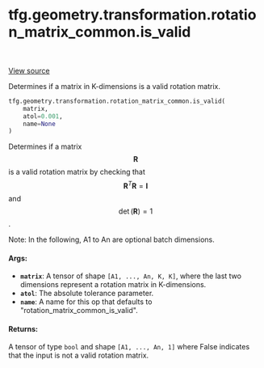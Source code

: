 <div itemscope itemtype="http://developers.google.com/ReferenceObject">
<meta itemprop="name" content="tfg.geometry.transformation.rotation_matrix_common.is_valid" />
<meta itemprop="path" content="Stable" />
</div>

# tfg.geometry.transformation.rotation_matrix_common.is_valid

<table class="tfo-notebook-buttons tfo-api" align="left">
</table>

<a target="_blank" href="https://github.com/tensorflow/graphics/blob/master/tensorflow_graphics/geometry/transformation/rotation_matrix_common.py">View
source</a>

Determines if a matrix in K-dimensions is a valid rotation matrix.

``` python
tfg.geometry.transformation.rotation_matrix_common.is_valid(
    matrix,
    atol=0.001,
    name=None
)
```



<!-- Placeholder for "Used in" -->

Determines if a matrix $$\mathbf{R}$$ is a valid rotation matrix by checking
that $$\mathbf{R}^T\mathbf{R} = \mathbf{I}$$ and $$\det(\mathbf{R}) = 1$$.

Note: In the following, A1 to An are optional batch dimensions.

#### Args:

* <b>`matrix`</b>: A tensor of shape `[A1, ..., An, K, K]`, where the last two
  dimensions represent a rotation matrix in K-dimensions.
* <b>`atol`</b>: The absolute tolerance parameter.
* <b>`name`</b>: A name for this op that defaults to "rotation_matrix_common_is_valid".


#### Returns:

A tensor of type `bool` and shape `[A1, ..., An, 1]` where False indicates that
the input is not a valid rotation matrix.
